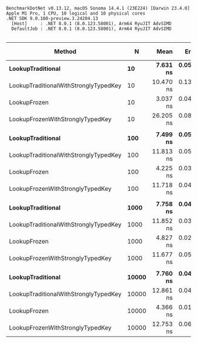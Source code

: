 ```

BenchmarkDotNet v0.13.12, macOS Sonoma 14.4.1 (23E224) [Darwin 23.4.0]
Apple M1 Pro, 1 CPU, 10 logical and 10 physical cores
.NET SDK 9.0.100-preview.3.24204.13
  [Host]     : .NET 8.0.1 (8.0.123.58001), Arm64 RyuJIT AdvSIMD
  DefaultJob : .NET 8.0.1 (8.0.123.58001), Arm64 RyuJIT AdvSIMD


```
| Method                                | N     | Mean      | Error     | StdDev    | Ratio | RatioSD | Rank | Allocated | Alloc Ratio |
|-------------------------------------- |------ |----------:|----------:|----------:|------:|--------:|-----:|----------:|------------:|
| **LookupTraditional**                     | **10**    |  **7.631 ns** | **0.0525 ns** | **0.0466 ns** |  **1.00** |    **0.00** |    **2** |         **-** |          **NA** |
| LookupTraditionalWithStronglyTypedKey | 10    | 10.470 ns | 0.1367 ns | 0.1279 ns |  1.37 |    0.02 |    3 |         - |          NA |
| LookupFrozen                          | 10    |  3.037 ns | 0.0484 ns | 0.0453 ns |  0.40 |    0.01 |    1 |         - |          NA |
| LookupFrozenWithStronglyTypedKey      | 10    | 26.205 ns | 0.0848 ns | 0.0793 ns |  3.43 |    0.02 |    4 |         - |          NA |
|                                       |       |           |           |           |       |         |      |           |             |
| **LookupTraditional**                     | **100**   |  **7.499 ns** | **0.0559 ns** | **0.0496 ns** |  **1.00** |    **0.00** |    **2** |         **-** |          **NA** |
| LookupTraditionalWithStronglyTypedKey | 100   | 11.813 ns | 0.0559 ns | 0.0495 ns |  1.58 |    0.01 |    3 |         - |          NA |
| LookupFrozen                          | 100   |  4.225 ns | 0.0335 ns | 0.0297 ns |  0.56 |    0.01 |    1 |         - |          NA |
| LookupFrozenWithStronglyTypedKey      | 100   | 11.718 ns | 0.0471 ns | 0.0440 ns |  1.56 |    0.01 |    3 |         - |          NA |
|                                       |       |           |           |           |       |         |      |           |             |
| **LookupTraditional**                     | **1000**  |  **7.758 ns** | **0.0425 ns** | **0.0397 ns** |  **1.00** |    **0.00** |    **2** |         **-** |          **NA** |
| LookupTraditionalWithStronglyTypedKey | 1000  | 11.852 ns | 0.0356 ns | 0.0333 ns |  1.53 |    0.01 |    4 |         - |          NA |
| LookupFrozen                          | 1000  |  4.827 ns | 0.0236 ns | 0.0209 ns |  0.62 |    0.00 |    1 |         - |          NA |
| LookupFrozenWithStronglyTypedKey      | 1000  | 11.677 ns | 0.0553 ns | 0.0462 ns |  1.51 |    0.01 |    3 |         - |          NA |
|                                       |       |           |           |           |       |         |      |           |             |
| **LookupTraditional**                     | **10000** |  **7.760 ns** | **0.0452 ns** | **0.0423 ns** |  **1.00** |    **0.00** |    **2** |         **-** |          **NA** |
| LookupTraditionalWithStronglyTypedKey | 10000 | 12.861 ns | 0.0443 ns | 0.0346 ns |  1.66 |    0.01 |    3 |         - |          NA |
| LookupFrozen                          | 10000 |  4.366 ns | 0.0160 ns | 0.0149 ns |  0.56 |    0.00 |    1 |         - |          NA |
| LookupFrozenWithStronglyTypedKey      | 10000 | 12.753 ns | 0.0699 ns | 0.0653 ns |  1.64 |    0.01 |    3 |         - |          NA |
